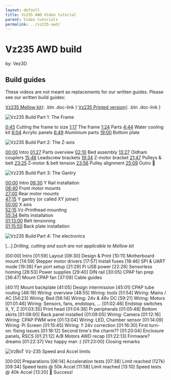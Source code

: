 ```yaml
---
layout: default
title: Vz235 AWD Video tutorial
parent: Video tutorials
permalink: ../vz235-awd/
---
```


# Vz235 AWD build

by: Vez3D

## Build guides

These videos are not meant as replacements for our written guides. Please see our written build guides:

[Vz235 Mellow kit](/vz235_mellow/){: .btn .doc-link } [Vz235 Printed version](/vz235_printed/){: .btn .doc-link }

![Vz235 Build Part 1: The Frame](https://www.youtube.com/watch?v=d9kQt_cF3Xo)

[0:45](https://www.youtube.com/watch?v=d9kQt_cF3Xo&t=45s) Cutting the frame to size
[1:17](https://www.youtube.com/watch?v=d9kQt_cF3Xo&t=77s) The frame
[1:24](https://www.youtube.com/watch?v=d9kQt_cF3Xo&t=84s) Parts
[4:44](https://www.youtube.com/watch?v=d9kQt_cF3Xo&t=284s) Water cooling kit
[6:04](https://www.youtube.com/watch?v=d9kQt_cF3Xo&t=364s) Acrylic panels
[6:49](https://www.youtube.com/watch?v=d9kQt_cF3Xo&t=409s) Aluminium parts
[19:00](https://www.youtube.com/watch?v=d9kQt_cF3Xo&t=1140s) Bottom plate

![Vz235 Build Part 2: The Z-axis](https://www.youtube.com/watch?v=1hXNWs6Stjs)

[00:00](https://www.youtube.com/watch?v=1hXNWs6Stjs&t=0s) Intro
[01:27](https://www.youtube.com/watch?v=1hXNWs6Stjs&t=87s) Parts overview
[02:10](https://www.youtube.com/watch?v=1hXNWs6Stjs&t=130s) Bed assembly
[13:27](https://www.youtube.com/watch?v=1hXNWs6Stjs&t=807s) Oldham couplers
[15:46](https://www.youtube.com/watch?v=1hXNWs6Stjs&t=946s) Leadscrew brackets
[19:34](https://www.youtube.com/watch?v=1hXNWs6Stjs&t=1174s) Z-motor bracket
[21:47](https://www.youtube.com/watch?v=1hXNWs6Stjs&t=1307s) Pulleys & belt
[23:25](https://www.youtube.com/watch?v=1hXNWs6Stjs&t=1405s) Z-motor & belt tension
[23:56](https://www.youtube.com/watch?v=1hXNWs6Stjs&t=1436s) Pulley alignment
[25:09](https://www.youtube.com/watch?v=1hXNWs6Stjs&t=1509s) Outro 🍺

![Vz235 Build Part 3: The Gantry](https://www.youtube.com/embed/lP59PClF_PU)

[00:00](https://www.youtube.com/watch?v=lP59PClF_PU&t=0s) Intro
[06:30](https://www.youtube.com/watch?v=lP59PClF_PU&t=390s) Y Rail installation  
[08:40](https://www.youtube.com/watch?v=lP59PClF_PU&t=520s) Front motor mounts  
[27:00](https://www.youtube.com/watch?v=lP59PClF_PU&t=1620s) Rear motor mounts  
[47:15](https://www.youtube.com/watch?v=lP59PClF_PU&t=2835s) Y gantry (or called XY joiner)  
[50:00](https://www.youtube.com/watch?v=lP59PClF_PU&t=3000s) X axis  
[52:15](https://www.youtube.com/watch?v=lP59PClF_PU&t=3135s) Vz-Printhead mounting  
[55:34](https://www.youtube.com/watch?v=lP59PClF_PU&t=3334s) Belts installation  
[01:13:00](https://www.youtube.com/watch?v=lP59PClF_PU&t=4380s) Belt tensioning  
[01:15:50](https://www.youtube.com/watch?v=lP59PClF_PU&t=4550s) Back plate installation  

![Vz235 Build Part 4: The electronics](https://www.youtube.com/watch?v=bEGVnYrXJG4&t)

\[...\] *Drilling, cutting and such are not applicable to Mellow kit*

[00:00] Intro
[01:59] Layout
[09:30] Design & Print
[10:11] Motherboard mount
[14:59] Stepper motor drivers
[17:57] Install fuses
[18:46] SPI & UART mode
[19:38] Fan port setup
[21:29] Pi USB power
[22:28] Sensorless homing
[26:53] Power supplies
[29:40] DIN rail
[30:05] CPAP fan prep
[36:47] Mount CPAP fan
[37:09] Cable guides
<!-- [39:02] Overview of back panel layout -- worth a screenshot -->
[40:11] Mount backplate
[41:05] Design intermission
[45:01] CPAP tube routing
[46:19] Wiring: overview
[48:55] Wiring: tools
[51:54] Wiring: Mains / AC
[54:23] Wiring: Bed
[56:14] Wiring: 24v & 48v DC
[59:21] Wiring: Motors
[01:01:46] Wiring: Sensors, fans, endstops, ...
[01:02:46] Endstop switches X, Y, Z
[01:03:35] Print head
[01:04:36] Pi peripherals
[01:05:48] Bottom skirts
[01:08:00] Back panel installed
[01:09:05] Wiring: Camera
[01:12:16] Wiring: CPAP PWM wire
[01:13:04] Wiring: LED, Chamber sensor
[01:14:09] Wiring: Pi Screen
[01:15:45] Wiring: !! 24v correction
[01:16:30] First turn-on: fixing issues
[01:18:12] Second time's the charm??
[01:20:04] Enclosure panels, RSCS
[01:21:12] A/B Motors AWD recap
[01:22:13] Firmware? dreams
[01:22:37] Vez happy man :)
[01:23:00] Closing remarks

![VzBoT Vz-235 Speed and Accel limits](https://youtu.be/csQmuMItYlE)

[00:00] Preparations
[06:14] Acceleration tests
[07:38] Limit reached (127k)
[09:34] Speed tests @ 50k Accel
[11:58] Limit reached
[13:10] Speed tests @ 40k Accel
[13:20] 🎉 Success!
